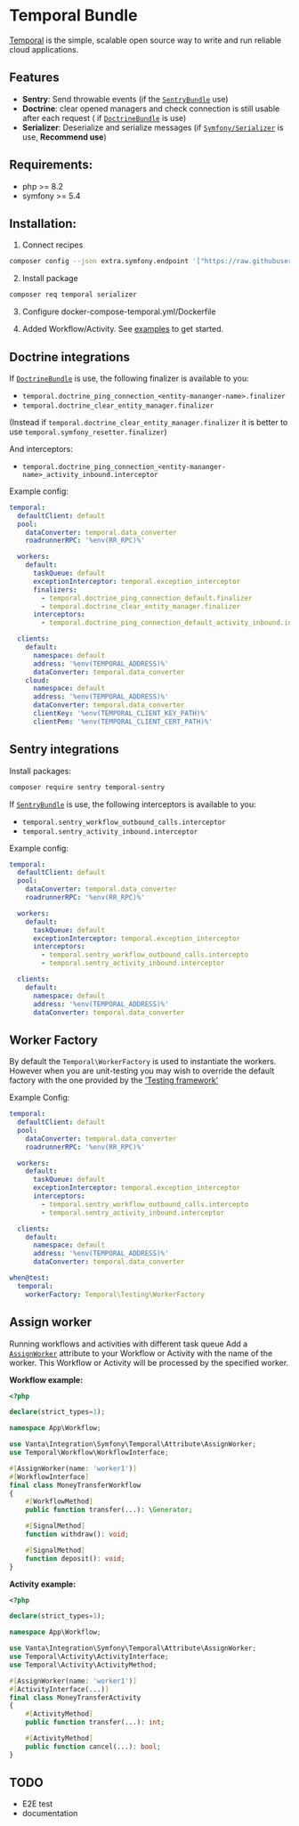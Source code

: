 # Temporal Bundle

[Temporal](https://temporal.io/) is the simple, scalable open source way to write and run reliable cloud applications.

## Features

- **Sentry**: Send throwable events (if the [`SentryBundle`](https://github.com/getsentry/sentry-symfony) use)
- **Doctrine**: clear opened managers and check connection is still usable after each request (
  if [`DoctrineBundle`](https://github.com/doctrine/DoctrineBundle) is use)
- **Serializer**: Deserialize and serialize messages (if [`Symfony/Serializer`](https://github.com/symfony/serializer)
  is use, **Recommend use**)

## Requirements:

- php >= 8.2
- symfony >= 5.4

## Installation:

1. Connect recipes

```bash
composer config --json extra.symfony.endpoint '["https://raw.githubusercontent.com/crassula/temporal-bundle/main/.recipie/index.json", "flex://defaults"]' 
```

2. Install package

```bash
composer req temporal serializer
```

3. Configure docker-compose-temporal.yml/Dockerfile

4. Added Workflow/Activity. See [examples](https://github.com/temporalio/samples-php) to get started.

## Doctrine integrations

If [`DoctrineBundle`](https://github.com/doctrine/DoctrineBundle) is use, the following finalizer is available to you:

- `temporal.doctrine_ping_connection_<entity-mananger-name>.finalizer`
- `temporal.doctrine_clear_entity_manager.finalizer`

(Instead if `temporal.doctrine_clear_entity_manager.finalizer` it is better to use `temporal.symfony_resetter.finalizer`)

And interceptors: 
- `temporal.doctrine_ping_connection_<entity-mananger-name>_activity_inbound.interceptor`


Example config:

```yaml
temporal:
  defaultClient: default
  pool:
    dataConverter: temporal.data_converter
    roadrunnerRPC: '%env(RR_RPC)%'

  workers:
    default:
      taskQueue: default
      exceptionInterceptor: temporal.exception_interceptor
      finalizers: 
        - temporal.doctrine_ping_connection_default.finalizer
        - temporal.doctrine_clear_entity_manager.finalizer
      interceptors:
        - temporal.doctrine_ping_connection_default_activity_inbound.interceptor

  clients:
    default:
      namespace: default
      address: '%env(TEMPORAL_ADDRESS)%'
      dataConverter: temporal.data_converter
    cloud:
      namespace: default
      address: '%env(TEMPORAL_ADDRESS)%'
      dataConverter: temporal.data_converter
      clientKey: '%env(TEMPORAL_CLIENT_KEY_PATH)%'
      clientPem: '%env(TEMPORAL_CLIENT_CERT_PATH)%'
```




## Sentry integrations

Install packages:

```bash
composer require sentry temporal-sentry
```

If [`SentryBundle`](https://github.com/getsentry/sentry-symfony) is use, the following interceptors is available to you:

- `temporal.sentry_workflow_outbound_calls.interceptor`
- `temporal.sentry_activity_inbound.interceptor`




Example config:

```yaml
temporal:
  defaultClient: default
  pool:
    dataConverter: temporal.data_converter
    roadrunnerRPC: '%env(RR_RPC)%'

  workers:
    default:
      taskQueue: default
      exceptionInterceptor: temporal.exception_interceptor
      interceptors:
        - temporal.sentry_workflow_outbound_calls.intercepto
        - temporal.sentry_activity_inbound.interceptor

  clients:
    default:
      namespace: default
      address: '%env(TEMPORAL_ADDRESS)%'
      dataConverter: temporal.data_converter
```



## Worker Factory

By default the `Temporal\WorkerFactory` is used to instantiate the workers. However when you are unit-testing you
may wish to override the default factory with the one provided by the ['Testing framework'](https://github.com/temporalio/sdk-php/tree/master/testing)

Example Config:

```yaml
temporal:
  defaultClient: default
  pool:
    dataConverter: temporal.data_converter
    roadrunnerRPC: '%env(RR_RPC)%'

  workers:
    default:
      taskQueue: default
      exceptionInterceptor: temporal.exception_interceptor
      interceptors:
        - temporal.sentry_workflow_outbound_calls.intercepto
        - temporal.sentry_activity_inbound.interceptor

  clients:
    default:
      namespace: default
      address: '%env(TEMPORAL_ADDRESS)%'
      dataConverter: temporal.data_converter

when@test:
  temporal:
    workerFactory: Temporal\Testing\WorkerFactory
```



## Assign worker

Running workflows and activities with different task queue
Add a [`AssignWorker`](src/Attribute/AssignWorker.php) attribute to your Workflow or Activity with the name of the
worker. This Workflow or Activity will be processed by the specified worker.

**Workflow example:**

```php
<?php

declare(strict_types=1);

namespace App\Workflow;

use Vanta\Integration\Symfony\Temporal\Attribute\AssignWorker;
use Temporal\Workflow\WorkflowInterface;

#[AssignWorker(name: 'worker1')]
#[WorkflowInterface]
final class MoneyTransferWorkflow
{
    #[WorkflowMethod]
    public function transfer(...): \Generator;

    #[SignalMethod]
    function withdraw(): void;

    #[SignalMethod]
    function deposit(): void;
}
```

**Activity example:**

```php
<?php

declare(strict_types=1);

namespace App\Workflow;

use Vanta\Integration\Symfony\Temporal\Attribute\AssignWorker;
use Temporal\Activity\ActivityInterface;
use Temporal\Activity\ActivityMethod;

#[AssignWorker(name: 'worker1')]
#[ActivityInterface(...)]
final class MoneyTransferActivity
{
    #[ActivityMethod]
    public function transfer(...): int;

    #[ActivityMethod]
    public function cancel(...): bool;
}
```

## TODO

- E2E test
- documentation
